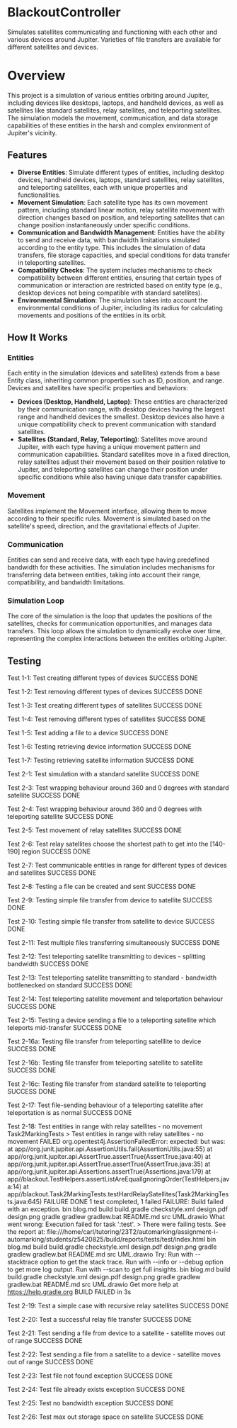 # BlackoutController
Simulates satellites communicating and functioning with each other and various devices around Jupiter. Varieties of file transfers are available for different satellites and devices.

# Overview

This project is a simulation of various entities orbiting around Jupiter, including devices like desktops, laptops, and handheld devices, as well as satellites like standard satellites, relay satellites, and teleporting satellites. The simulation models the movement, communication, and data storage capabilities of these entities in the harsh and complex environment of Jupiter's vicinity.

## Features

- **Diverse Entities**: Simulate different types of entities, including desktop devices, handheld devices, laptops, standard satellites, relay satellites, and teleporting satellites, each with unique properties and functionalities.
- **Movement Simulation**: Each satellite type has its own movement pattern, including standard linear motion, relay satellite movement with direction changes based on position, and teleporting satellites that can change position instantaneously under specific conditions.
- **Communication and Bandwidth Management**: Entities have the ability to send and receive data, with bandwidth limitations simulated according to the entity type. This includes the simulation of data transfers, file storage capacities, and special conditions for data transfer in teleporting satellites.
- **Compatibility Checks**: The system includes mechanisms to check compatibility between different entities, ensuring that certain types of communication or interaction are restricted based on entity type (e.g., desktop devices not being compatible with standard satellites).
- **Environmental Simulation**: The simulation takes into account the environmental conditions of Jupiter, including its radius for calculating movements and positions of the entities in its orbit.

## How It Works

### Entities

Each entity in the simulation (devices and satellites) extends from a base Entity class, inheriting common properties such as ID, position, and range. Devices and satellites have specific properties and behaviors:

- **Devices (Desktop, Handheld, Laptop)**: These entities are characterized by their communication range, with desktop devices having the largest range and handheld devices the smallest. Desktop devices also have a unique compatibility check to prevent communication with standard satellites.
- **Satellites (Standard, Relay, Teleporting)**: Satellites move around Jupiter, with each type having a unique movement pattern and communication capabilities. Standard satellites move in a fixed direction, relay satellites adjust their movement based on their position relative to Jupiter, and teleporting satellites can change their position under specific conditions while also having unique data transfer capabilities.

### Movement

Satellites implement the Movement interface, allowing them to move according to their specific rules. Movement is simulated based on the satellite's speed, direction, and the gravitational effects of Jupiter.

### Communication

Entities can send and receive data, with each type having predefined bandwidth for these activities. The simulation includes mechanisms for transferring data between entities, taking into account their range, compatibility, and bandwidth limitations.

### Simulation Loop

The core of the simulation is the loop that updates the positions of the satellites, checks for communication opportunities, and manages data transfers. This loop allows the simulation to dynamically evolve over time, representing the complex interactions between the entities orbiting Jupiter.








## Testing ##
Test 1-1: Test creating different types of devices
SUCCESS DONE

Test 1-2: Test removing different types of devices
SUCCESS DONE

Test 1-3: Test creating different types of satellites
SUCCESS DONE

Test 1-4: Test removing different types of satellites
SUCCESS DONE

Test 1-5: Test adding a file to a device
SUCCESS DONE

Test 1-6: Testing retrieving device information
SUCCESS DONE

Test 1-7: Testing retrieving satellite information
SUCCESS DONE

Test 2-1: Test simulation with a standard satellite
SUCCESS DONE

Test 2-3: Test wrapping behaviour around 360 and 0 degrees with standard satellite
SUCCESS DONE

Test 2-4: Test wrapping behaviour around 360 and 0 degrees with teleporting satellite
SUCCESS DONE

Test 2-5: Test movement of relay satellites
SUCCESS DONE

Test 2-6: Test relay satellites choose the shortest path to get into the [140-190] region
SUCCESS DONE

Test 2-7: Test communicable entities in range for different types of devices and satellites
SUCCESS DONE

Test 2-8: Testing a file can be created and sent
SUCCESS DONE

Test 2-9: Testing simple file transfer from device to satellite
SUCCESS DONE

Test 2-10: Testing simple file transfer from satellite to device
SUCCESS DONE

Test 2-11: Test multiple files transferring simultaneously
SUCCESS DONE

Test 2-12: Test teleporting satellite transmitting to devices - splitting bandwidth
SUCCESS DONE

Test 2-13: Test teleporting satellite transmitting to standard - bandwidth bottlenecked on standard
SUCCESS DONE

Test 2-14: Test teleporting satellite movement and teleportation behaviour
SUCCESS DONE

Test 2-15: Testing a device sending a file to a teleporting satellite which teleports mid-transfer
SUCCESS DONE

Test 2-16a: Testing file transfer from teleporting satelllite to device
SUCCESS DONE

Test 2-16b: Testing file transfer from teleporting satellite to satellite
SUCCESS DONE

Test 2-16c: Testing file transfer from standard satellite to teleporting
SUCCESS DONE

Test 2-17: Test file-sending behaviour of a teleporting satellite after teleportation is as normal
SUCCESS DONE

Test 2-18: Test entities in range with relay satellites - no movement
Task2MarkingTests > Test entities in range with relay satellites - no movement FAILED org.opentest4j.AssertionFailedError: expected: <true> but was: <false> at app//org.junit.jupiter.api.AssertionUtils.fail(AssertionUtils.java:55) at app//org.junit.jupiter.api.AssertTrue.assertTrue(AssertTrue.java:40) at app//org.junit.jupiter.api.AssertTrue.assertTrue(AssertTrue.java:35) at app//org.junit.jupiter.api.Assertions.assertTrue(Assertions.java:179) at app//blackout.TestHelpers.assertListAreEqualIgnoringOrder(TestHelpers.java:14) at app//blackout.Task2MarkingTests.testHardRelaySatellites(Task2MarkingTests.java:645) FAILURE DONE 1 test completed, 1 failed FAILURE: Build failed with an exception. bin blog.md build build.gradle checkstyle.xml design.pdf design.png gradle gradlew gradlew.bat README.md src UML.drawio What went wrong: Execution failed for task ':test'. > There were failing tests. See the report at: file:///home/carl/tutoring/23T2/automarking/assignment-i-automarking/students/z5420825/build/reports/tests/test/index.html bin blog.md build build.gradle checkstyle.xml design.pdf design.png gradle gradlew gradlew.bat README.md src UML.drawio Try: Run with --stacktrace option to get the stack trace. Run with --info or --debug option to get more log output. Run with --scan to get full insights. bin blog.md build build.gradle checkstyle.xml design.pdf design.png gradle gradlew gradlew.bat README.md src UML.drawio Get more help at https://help.gradle.org BUILD FAILED in 3s

Test 2-19: Test a simple case with recursive relay satellites
SUCCESS DONE

Test 2-20: Test a successful relay file transfer
SUCCESS DONE

Test 2-21: Test sending a file from device to a satellite - satellite moves out of range
SUCCESS DONE

Test 2-22: Test sending a file from a satellite to a device - satellite moves out of range
SUCCESS DONE

Test 2-23: Test file not found exception
SUCCESS DONE

Test 2-24: Test file already exists exception
SUCCESS DONE

Test 2-25: Test no bandwidth exception
SUCCESS DONE

Test 2-26: Test max out storage space on satellite
SUCCESS DONE
